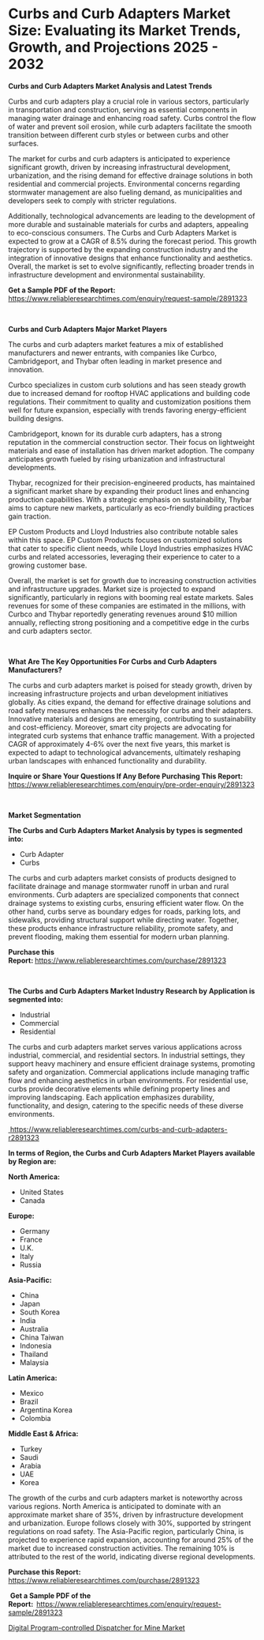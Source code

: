 <p><h1>Curbs and Curb Adapters Market Size: Evaluating its Market Trends, Growth, and Projections 2025 - 2032</h1></p><p><strong>Curbs and Curb Adapters Market Analysis and Latest Trends</strong></p>
<p><p>Curbs and curb adapters play a crucial role in various sectors, particularly in transportation and construction, serving as essential components in managing water drainage and enhancing road safety. Curbs control the flow of water and prevent soil erosion, while curb adapters facilitate the smooth transition between different curb styles or between curbs and other surfaces.</p><p>The market for curbs and curb adapters is anticipated to experience significant growth, driven by increasing infrastructural development, urbanization, and the rising demand for effective drainage solutions in both residential and commercial projects. Environmental concerns regarding stormwater management are also fueling demand, as municipalities and developers seek to comply with stricter regulations.</p><p>Additionally, technological advancements are leading to the development of more durable and sustainable materials for curbs and adapters, appealing to eco-conscious consumers. The Curbs and Curb Adapters Market is expected to grow at a CAGR of 8.5% during the forecast period. This growth trajectory is supported by the expanding construction industry and the integration of innovative designs that enhance functionality and aesthetics. Overall, the market is set to evolve significantly, reflecting broader trends in infrastructure development and environmental sustainability.</p></p>
<p><strong>Get a Sample PDF of the Report:&nbsp;</strong> <a href="https://www.reliableresearchtimes.com/enquiry/request-sample/2891323?utm_campaign=3287&utm_medium=2&utm_source=Github&utm_content=ia&utm_term=14032025&utm_id=curbs-and-curb-adapters">https://www.reliableresearchtimes.com/enquiry/request-sample/2891323</a></p>
<p>&nbsp;</p>
<p><strong>Curbs and Curb Adapters Major Market Players</strong></p>
<p><p>The curbs and curb adapters market features a mix of established manufacturers and newer entrants, with companies like Curbco, Cambridgeport, and Thybar often leading in market presence and innovation. </p><p>Curbco specializes in custom curb solutions and has seen steady growth due to increased demand for rooftop HVAC applications and building code regulations. Their commitment to quality and customization positions them well for future expansion, especially with trends favoring energy-efficient building designs.</p><p>Cambridgeport, known for its durable curb adapters, has a strong reputation in the commercial construction sector. Their focus on lightweight materials and ease of installation has driven market adoption. The company anticipates growth fueled by rising urbanization and infrastructural developments.</p><p>Thybar, recognized for their precision-engineered products, has maintained a significant market share by expanding their product lines and enhancing production capabilities. With a strategic emphasis on sustainability, Thybar aims to capture new markets, particularly as eco-friendly building practices gain traction.</p><p>EP Custom Products and Lloyd Industries also contribute notable sales within this space. EP Custom Products focuses on customized solutions that cater to specific client needs, while Lloyd Industries emphasizes HVAC curbs and related accessories, leveraging their experience to cater to a growing customer base.</p><p>Overall, the market is set for growth due to increasing construction activities and infrastructure upgrades. Market size is projected to expand significantly, particularly in regions with booming real estate markets. Sales revenues for some of these companies are estimated in the millions, with Curbco and Thybar reportedly generating revenues around $10 million annually, reflecting strong positioning and a competitive edge in the curbs and curb adapters sector.</p></p>
<p>&nbsp;</p>
<p><strong>What Are The Key Opportunities For Curbs and Curb Adapters Manufacturers?</strong></p>
<p><p>The curbs and curb adapters market is poised for steady growth, driven by increasing infrastructure projects and urban development initiatives globally. As cities expand, the demand for effective drainage solutions and road safety measures enhances the necessity for curbs and their adapters. Innovative materials and designs are emerging, contributing to sustainability and cost-efficiency. Moreover, smart city projects are advocating for integrated curb systems that enhance traffic management. With a projected CAGR of approximately 4-6% over the next five years, this market is expected to adapt to technological advancements, ultimately reshaping urban landscapes with enhanced functionality and durability.</p></p>
<p><strong>Inquire or Share Your Questions If Any Before Purchasing This Report:</strong> <a href="https://www.reliableresearchtimes.com/enquiry/pre-order-enquiry/2891323?utm_campaign=3287&utm_medium=2&utm_source=Github&utm_content=ia&utm_term=14032025&utm_id=curbs-and-curb-adapters">https://www.reliableresearchtimes.com/enquiry/pre-order-enquiry/2891323</a></p>
<p>&nbsp;</p>
<p><strong>Market Segmentation</strong></p>
<p><strong>The Curbs and Curb Adapters Market Analysis by types is segmented into:</strong></p>
<p><ul><li>Curb Adapter</li><li>Curbs</li></ul></p>
<p><p>The curbs and curb adapters market consists of products designed to facilitate drainage and manage stormwater runoff in urban and rural environments. Curb adapters are specialized components that connect drainage systems to existing curbs, ensuring efficient water flow. On the other hand, curbs serve as boundary edges for roads, parking lots, and sidewalks, providing structural support while directing water. Together, these products enhance infrastructure reliability, promote safety, and prevent flooding, making them essential for modern urban planning.</p></p>
<p><strong>Purchase this Report:&nbsp;</strong><a href="https://www.reliableresearchtimes.com/purchase/2891323?utm_campaign=3287&utm_medium=2&utm_source=Github&utm_content=ia&utm_term=14032025&utm_id=curbs-and-curb-adapters">https://www.reliableresearchtimes.com/purchase/2891323</a></p>
<p>&nbsp;</p>
<p><strong>The Curbs and Curb Adapters Market Industry Research by Application is segmented into:</strong></p>
<p><ul><li>Industrial</li><li>Commercial</li><li>Residential</li></ul></p>
<p><p>The curbs and curb adapters market serves various applications across industrial, commercial, and residential sectors. In industrial settings, they support heavy machinery and ensure efficient drainage systems, promoting safety and organization. Commercial applications include managing traffic flow and enhancing aesthetics in urban environments. For residential use, curbs provide decorative elements while defining property lines and improving landscaping. Each application emphasizes durability, functionality, and design, catering to the specific needs of these diverse environments.</p></p>
<p><a href="https://www.reliableresearchtimes.com/curbs-and-curb-adapters-r2891323?utm_campaign=3287&utm_medium=2&utm_source=Github&utm_content=ia&utm_term=14032025&utm_id=curbs-and-curb-adapters">&nbsp;https://www.reliableresearchtimes.com/curbs-and-curb-adapters-r2891323</a></p>
<p><strong>In terms of Region, the Curbs and Curb Adapters Market Players available by Region are:</strong></p>
<p>
    <p> <strong> North America: </strong>
        <ul>
            <li>United States</li>
            <li>Canada</li>
        </ul>
        </p> 
    <p> <strong> Europe: </strong>
        <ul>
            <li>Germany</li>
            <li>France</li>
            <li>U.K.</li>
            <li>Italy</li>
            <li>Russia</li>
        </ul>
        </p> 
    <p> <strong> Asia-Pacific: </strong>
        <ul>
            <li>China</li>
            <li>Japan</li>
            <li>South Korea</li>
            <li>India</li>
            <li>Australia</li>
            <li>China Taiwan</li>
            <li>Indonesia</li>
            <li>Thailand</li>
            <li>Malaysia</li>
        </ul>
        </p> 
    <p> <strong> Latin America: </strong>
        <ul>
            <li>Mexico</li>
            <li>Brazil</li>
            <li>Argentina Korea</li>
            <li>Colombia</li>
        </ul>
        </p> 
    <p> <strong> Middle East & Africa: </strong>
        <ul>
            <li>Turkey</li>
            <li>Saudi</li>
            <li>Arabia</li>
            <li>UAE</li>
            <li>Korea</li>
        </ul>
    </p>
    </p>
<p><p>The growth of the curbs and curb adapters market is noteworthy across various regions. North America is anticipated to dominate with an approximate market share of 35%, driven by infrastructure development and urbanization. Europe follows closely with 30%, supported by stringent regulations on road safety. The Asia-Pacific region, particularly China, is projected to experience rapid expansion, accounting for around 25% of the market due to increased construction activities. The remaining 10% is attributed to the rest of the world, indicating diverse regional developments.</p></p>
<p><strong>Purchase this Report: </strong><a href="https://www.reliableresearchtimes.com/purchase/2891323?utm_campaign=3287&utm_medium=2&utm_source=Github&utm_content=ia&utm_term=14032025&utm_id=curbs-and-curb-adapters">https://www.reliableresearchtimes.com/purchase/2891323</a></p>
<p>&nbsp;<strong>Get a Sample PDF of the Report:&nbsp;&nbsp;</strong><a href="https://www.reliableresearchtimes.com/enquiry/request-sample/2891323?utm_campaign=3287&utm_medium=2&utm_source=Github&utm_content=ia&utm_term=14032025&utm_id=curbs-and-curb-adapters">https://www.reliableresearchtimes.com/enquiry/request-sample/2891323</a></p>
<p><strong></strong></p>
<p><p><a href="https://github.com/tanckfelli84/Market-Research-Report-List-1/blob/main/digital-program-controlled-dispatcher-for-mine-market.md?utm_campaign=3287&utm_medium=2&utm_source=Github&utm_content=ia&utm_term=14032025&utm_id=curbs-and-curb-adapters">Digital Program-controlled Dispatcher for Mine Market</a></p></p>
